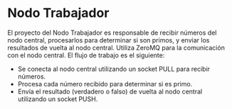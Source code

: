 # Nodo Trabajador
El proyecto del Nodo Trabajador es responsable de recibir números del nodo central, procesarlos para determinar si son primos, y enviar los resultados de vuelta al nodo central. 
Utiliza ZeroMQ para la comunicación con el nodo central. El flujo de trabajo es el siguiente:
 - Se conecta al nodo central utilizando un socket PULL para recibir números.
 - Procesa cada número recibido para determinar si es primo.
 - Envía el resultado (verdadero o falso) de vuelta al nodo central utilizando un socket PUSH.
